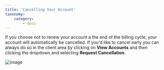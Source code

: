 ```yaml
---
title: 'Cancelling Your Account'
taxonomy:
    category:
        - docs
---
```


If you choose not to renew your account a the end of the billing cycle, your account will automatically be cancelled. If you'd like to cancel early you can always do so in the client area by clicking on **View Accounts** and then clicking the dropdown and selecting **Request Cancellation**.

![image](http://i.imgur.com/vmJVV4A.png)

<meta property="st:image" content="http://i.imgur.com/vmJVV4A.png">